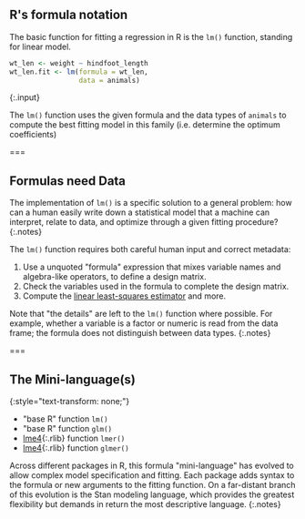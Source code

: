 ---
---

## R's formula notation

The basic function for fitting a regression in R is the `lm()` function, standing for linear model.


~~~r
wt_len <- weight ~ hindfoot_length
wt_len.fit <- lm(formula = wt_len,
                 data = animals)
~~~
{:.input}


The `lm()` function uses the given formula and the data types of `animals` to
compute the best fitting model in this family (i.e. determine the optimum
coefficients)

===

## Formulas need Data

The implementation of `lm()` is a specific solution to a general problem: how
can a human easily write down a statistical model that a machine can interpret,
relate to data, and optimize through a given fitting procedure?
{:.notes}

The `lm()` function requires both careful human input and correct metadata:

1. Use a unquoted "formula" expression that mixes variable names and algebra-like operators, to define a design matrix.
1. Check the variables used in the formula to complete the design matrix.
1. Compute the [linear least-squares estimator](https://en.wikipedia.org/wiki/Linear_least_squares_(mathematics)) and more.

Note that "the details" are left to the `lm()` function where possible. For
example, whether a variable is a factor or numeric is read from the data frame;
the formula does not distinguish between data types.
{:.notes}

===

## The Mini-language(s)
{:style="text-transform: none;"}

- "base R" function `lm()`
- "base R" function `glm()`
- [lme4](){:.rlib} function `lmer()`
- [lme4](){:.rlib} function `glmer()`

<!-- - [rstan](){:.rlib} models in Stan -->

Across different packages in R, this formula "mini-language" has evolved to
allow complex model specification and fitting. Each package adds syntax to the
formula or new arguments to the fitting function. On a far-distant branch of
this evolution is the Stan modeling language, which provides the greatest
flexibility but demands in return the most descriptive language.
{:.notes}
